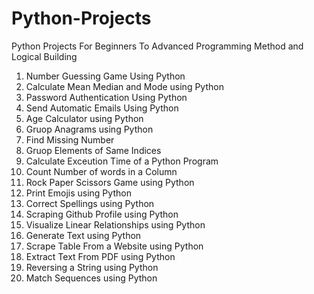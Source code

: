 # Python-Projects
Python Projects For Beginners To Advanced Programming Method and Logical Building 
1. Number Guessing Game Using Python
2. Calculate Mean Median and Mode using Python
3. Password Authentication Using Python
4. Send Automatic Emails Using Python
5. Age Calculator using Python
6. Gruop Anagrams using Python
7. Find Missing Number
8. Gruop Elements of Same Indices
9. Calculate Exceution Time of a Python Program
10. Count Number of words in a Column
11. Rock Paper Scissors Game using Python
12. Print Emojis using Python
13. Correct Spellings using Python
14. Scraping Github Profile using Python
15. Visualize Linear Relationships using Python
16. Generate Text using Python
17. Scrape Table From a Website using Python
18. Extract Text From PDF using Python
19. Reversing a String using Python
20. Match Sequences using Python

